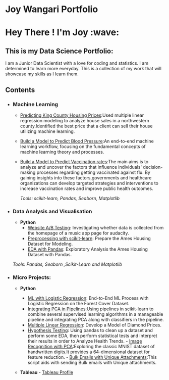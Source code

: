 # Joy Wangari Portfolio
<h1> Hey There ! I'm Joy :wave: </h1>
<h2> This is my Data Science Portfolio: </h2>

I am a Junior Data Scientist with a love for coding and statistics. I am determined to learn more everyday.
This is a collection of my work that will showcase my skills as I learn them.
## Contents

- ### Machine Learning

	- [Predicting King County Housing Prices](https://github.com/JoyKarey/Phase-2-Project/blob/main/Student.ipynb):Used multiple linear regression modeling to analyze house sales in a northwestern county.Identified the best price that a client can sell their house utilizing machine learning.
 	- [Build a Model to Predict Blood Pressure](https://github.com/JoyKarey/Joy-Wangari-Portfolio/blob/main/Notebooks/Machine_Learning_Fundamentals.ipynb):An end-to-end machine learning workflow, focusing on the fundamental concepts of machine learning theory and processes.
  - [Build a Model to Predict Vaccination rates](https://github.com/JoyKarey/phase-3-project/blob/master/notebook.ipynb):The main aims is to analyze and uncover the factors that influence individuals' decision-making processes regarding getting vaccinated against flu. By gaining insights into these factors,governments and healthcare organizations can develop targeted strategies and interventions to increase vaccination rates and improve public health outcomes.

	_Tools: scikit-learn, Pandas, Seaborn, Matplotlib_ 



- ### Data Analysis and Visualisation
	- __Python__
   		- [Website A/B Testing](https://github.com/JoyKarey/dsc-pandas-eda-lab/blob/master/index.ipynb): Investigating whether data is collected from the homepage of a music app page for audacity.
   		- [Preprocessing with scikit-learn](https://github.com/JoyKarey/dsc-sklearn-preprocessing-lab/blob/master/index%20.ipynb): Prepare the Ames Housing Dataset for Modeling.
		- [EDA with Pandas](https://github.com/JoyKarey/dsc-pandas-eda-lab/blob/master/index.ipynb): Exploratory Analysis the Ames Housing Dataset with Pandas.
     
		
		
	_Tools: Pandas, Seaborn ,Scikit-Learn and Matplotlib_

	
- ### Micro Projects: 

	- __Python__
                
		- [ML with Logistic Regression](https://github.com/JoyKarey/dsc-logistic-regression-lab/blob/master/Logistic_Regression.ipynb): End-to-End ML Process with Logistic Regression on the Forest Cover Dataset.
 		 - [Integrating PCA in Pipelines](https://github.com/JoyKarey/Joy-Wangari-Portfolio/blob/main/Notebooks/Integrating%20PCA%20in%20Pipelines.ipynb):Using pipelines in scikit-learn to combine several supervised learning algorithms in a manageable pipeline and integrating PCA along with classifiers in the pipeline. 
		- [Multiple Linear Regression](https://github.com/JoyKarey/dsc-multiple-regression-cumulative-lab/blob/master/Multiple_Linear_Regression.ipynb): Develop a Model of Diamond Prices.
  		- [Hypothesis Testing](https://github.com/JoyKarey/dsc-hypothesis-testing-lab/blob/master/HypothesisTestingCumulativeLab.ipynb): Using pandas to clean up a dataset and perform some EDA, then perform statistical tests and interpret their results in order to Analyze Health Trends.
                - [Image Recognition with PCA](https://github.com/JoyKarey/Joy-Wangari-Portfolio/blob/main/Notebooks/Image%20Recognition%20with%20PCA.ipynb):Exploring the classic MNIST dataset of handwritten digits.It provides a 64-dimensional dataset for feature reduction.
               - [Bulk Emails with Unique Attachments](https://github.com/JoyKarey/Bulk-Emails/blob/master/BULK_MAILS.py):This script aids with sending Bulk emails with Unique attachments.
	- __Tableau__
              - [Tableau Profile](https://public.tableau.com/app/profile/joy.wangari)
		



